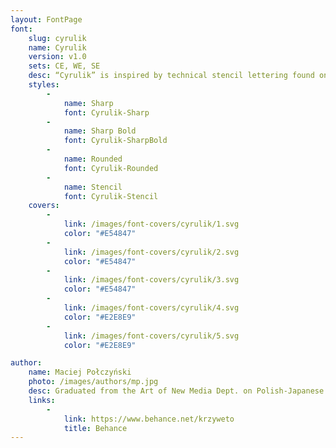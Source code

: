 ```yaml
---
layout: FontPage
font:
    slug: cyrulik
    name: Cyrulik
    version: v1.0
    sets: CE, WE, SE
    desc: “Cyrulik” is inspired by technical stencil lettering found on electrical and mechanical devices in Warsaw, and a prewar headline display font “Cyklop” used in a newspaper called “Cyrulik Warszawski”. The font design combines a strong and sturdy form with delicate and modern details, reflecting the contemporary character of Warsaw.
    styles:
        -
            name: Sharp
            font: Cyrulik-Sharp
        -
            name: Sharp Bold
            font: Cyrulik-SharpBold
        -
            name: Rounded
            font: Cyrulik-Rounded
        -
            name: Stencil
            font: Cyrulik-Stencil
    covers:
        -
            link: /images/font-covers/cyrulik/1.svg
            color: "#E54847"
        -
            link: /images/font-covers/cyrulik/2.svg
            color: "#E54847"
        -
            link: /images/font-covers/cyrulik/3.svg
            color: "#E54847"
        -
            link: /images/font-covers/cyrulik/4.svg
            color: "#E2E8E9"
        -
            link: /images/font-covers/cyrulik/5.svg
            color: "#E2E8E9"

author:
    name: Maciej Połczyński
    photo: /images/authors/mp.jpg
    desc: Graduated from the Art of New Media Dept. on Polish-Japanese Institute of Information Technology. Specializes in type design, branding and animation. Scholar of the Type Directors Club.
    links:
        -
            link: https://www.behance.net/krzyweto
            title: Behance
---
```


